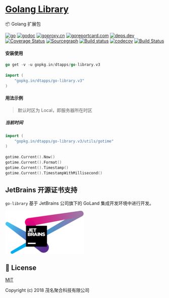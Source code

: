 <h1>
<a href="https://www.dtapp.net/">Golang Library</a>
</h1>

📦 Golang 扩展包

[comment]: <> (go)
[![go](https://github.com/dtapps/go-library/actions/workflows/go.yml/badge.svg)](https://github.com/dtapps/go-library/actions/workflows/go.yml)
[![godoc](https://pkg.go.dev/badge/gopkg.in/dtapps/go-library.v3?status.svg)](https://pkg.go.dev/gopkg.in/dtapps/go-library.v3)
[![goproxy.cn](https://goproxy.cn/stats/gopkg.in/dtapps/go-library.v3/badges/download-count.svg)](https://goproxy.cn/stats/gopkg.in/dtapps/go-library.v3)
[![goreportcard.com](https://goreportcard.com/badge/gopkg.in/dtapps/go-library.v3)](https://goreportcard.com/report/gopkg.in/dtapps/go-library.v3)
[![deps.dev](https://img.shields.io/badge/deps-go-red.svg)](https://deps.dev/go/github.com%2Fdtapps%2Fgo-library)
[![Coverage Status](https://coveralls.io/repos/github/dtapps/go-library/badge.svg?branch=master)](https://coveralls.io/github/dtapps/go-library?branch=master)
[![Sourcegraph](https://sourcegraph.com/github.com/dtapps/go-library/-/badge.svg)](https://sourcegraph.com/github.com/dtapps/go-library?badge)
[![Build status](https://ci.appveyor.com/api/projects/status/d6rq6xynt8wkev5k?svg=true)](https://ci.appveyor.com/project/dtapps/go-library)
[![codecov](https://codecov.io/gh/dtapps/go-library/branch/master/graph/badge.svg?token=BrtbyKKPQX)](https://codecov.io/gh/dtapps/go-library)
[![Build Status](https://app.travis-ci.com/dtapps/go-library.svg?branch=master)](https://app.travis-ci.com/dtapps/go-library)

#### 安装使用

```go
go get -v -u gopkg.in/dtapps/go-library.v3

import (
    "gopkg.in/dtapps/go-library.v3"
)
```

#### 用法示例

> 默认时区为 Local，即服务器所在时区

##### 当前时间

```go
import (
	"gopkg.in/dtapps/go-library.v3/utils/gotime"
)

gotime.Current().Now()
gotime.Current().Format()
gotime.Current().Timestamp()
gotime.Current().TimestampWithMillisecond()
```

## JetBrains 开源证书支持

`go-library` 基于 JetBrains 公司旗下的 GoLand 集成开发环境中进行开发。

<a href="https://www.jetbrains.com/?from=kubeadm-ha" target="_blank">
<img src="https://raw.githubusercontent.com/panjf2000/illustrations/master/jetbrains/jetbrains-variant-4.png" width="250" align="middle"/>
</a>

## 🔑 License

[MIT](https://gopkg.in/dtapps/go-library.v3/blob/master/LICENSE)

Copyright (c) 2018 茂名聚合科技有限公司